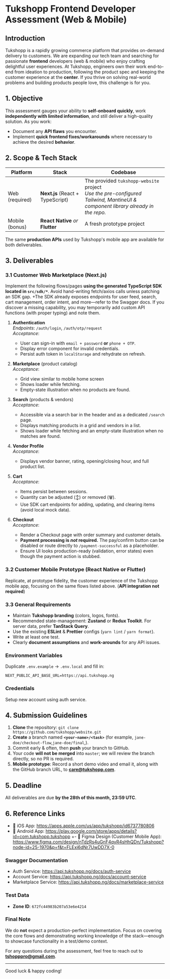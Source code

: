 # Tukshopp Frontend Developer Assessment (Web & Mobile)

## Introduction
Tukshopp is a rapidly growing commerce platform that provides on-demand delivery to customers. We are expanding our tech team and searching for passionate **frontend** developers (web & mobile) who enjoy crafting delightful user experiences. At Tukshopp, engineers own their work end-to-end from ideation to production, following the product spec and keeping the customer experience at the **center**. If you thrive on solving real-world problems and building products people love, this challenge is for you.

## 1. Objective
This assessment gauges your ability to **self-onboard quickly**, work **independently with limited information**, and still deliver a high-quality solution. As you work:
- Document any **API flaws** you encounter.
- Implement **quick frontend fixes/workarounds** where necessary to achieve the desired **behavior**.

## 2. Scope & Tech Stack
| Platform | Stack | Codebase |
| -------- | ----- | -------- |
| Web (required) | **Next.js** (React + TypeScript) | The provided `tukshopp-website` project<br/>*Use the pre-configured Tailwind, MantineUI & component library already in the repo.* |
| Mobile (bonus) | **React Native** *or* **Flutter** | A fresh prototype project |

The same **production APIs** used by Tukshopp's mobile app are available for both deliverables.

## 3. Deliverables
### 3.1 Customer Web Marketplace (Next.js)
Implement the following flows/pages **using the generated TypeScript SDK located in `src/sdk/*`**. Avoid hand-writing fetch/axios calls unless patching an SDK gap.
+The SDK already exposes endpoints for user feed, search, cart management, order intent, and more—refer to the Swagger docs. If you discover a missing capability, you may temporarily add custom API functions (with proper typing) and note them.

1. **Authentication**  
   *Endpoints*: `/auth/login`, `/auth/otp/request`  
   *Acceptance*:
   - User can sign-in with `email + password` **or** `phone + OTP`.
   - Display error component for invalid credentials.
   - Persist auth token in `localStorage` and rehydrate on refresh.

2. **Marketplace** (product catalog)  
   *Acceptance*:
   - Grid  view similar to mobile home screen
   - Shows loader while fetching.
   - Empty-state illustration when no products are found.

3. **Search** (products & vendors)  
   *Acceptance*:
   - Accessible via a search bar in the header and as a dedicated `/search` page.
   - Displays matching products in a grid and vendors in a list.
   - Shows loader while fetching and an empty-state illustration when no matches are found.

4. **Vendor Profile**  
   *Acceptance*:
   - Displays vendor banner, rating, opening/closing hour, and full product list.

5. **Cart**  
   *Acceptance*:
   - Items persist between sessions.
   - Quantity can be adjusted (↕) or removed (🗑️).
   - Use SDK cart endpoints for adding, updating, and clearing items (avoid local mock data).

6. **Checkout**  
   *Acceptance*:
   - Render a Checkout page with order summary and customer details.
   - **Payment processing is *not* required.** The pay/confirm button can be disabled or route directly to `/payment-successful` as a placeholder.
   - Ensure UI looks production-ready (validation, error states) even though the payment action is stubbed.

### 3.2 Customer Mobile Prototype (React Native or Flutter)
Replicate, at prototype fidelity, the customer experience of the Tukshopp mobile app, focusing on the same flows listed above. (**API integration not required**)

### 3.3 General Requirements
- Maintain **Tukshopp branding** (colors, logos, fonts).
- Recommended state-management: **Zustand** or **Redux Toolkit**. For server data, prefer **TanStack Query**.
- Use the existing **ESLint** & **Prettier** configs (`yarn lint` / `yarn format`).
- Write at least one test.
- Clearly **document assumptions** and **work-arounds** for any API issues.

### Environment Variables
Duplicate `.env.example` → `.env.local` and fill in:
```
NEXT_PUBLIC_API_BASE_URL=https://api.tukshopp.ng
```

### Credentials
Setup new account using auth service.

## 4. Submission Guidelines
1. **Clone** the repository: `git clone https://github.com/tukshopp/website.git`
2. **Create** a branch named **`<your-name>/<task>`** (for example, `jane-doe/checkout-flow`,`jane-doe/final`,).
3. Commit early & often, then **push** your branch to GitHub.
4. Your code **will not be merged** into `master`; we will review the branch directly, so no PR is required.
5. **Mobile prototype**: Record a short demo video and email it, along with the GitHub branch URL, to **care@tukshopp.com**.

## 5. Deadline
All deliverables are due **by the 28th of this month, 23:59 UTC**.

## 6. Reference Links
- 🛒 iOS App: https://apps.apple.com/us/app/tukshopp/id6737780806  
- 🛒 Android App: https://play.google.com/store/apps/details?id=com.tukshopp.tukshopp
+- 🎨 Figma Design (Customer Mobile App): https://www.figma.com/design/nTdzRs4uGnF4qyR4sHhQDn/Tukshopp?node-id=25-1970&p=f&t=FLExi6dNr7UwDD7X-0  

### Swagger Documentation
- Auth Service: https://api.tukshopp.ng/docs/auth-service  
- Account Service: https://api.tukshopp.ng/docs/account-service  
- Marketplace Service: https://api.tukshopp.ng/docs/marketplace-service

### Test Data
- **Zone ID**: `672fc44983b207a53e6e4214`

### Final Note
We do **not** expect a production-perfect implementation. Focus on covering the core flows and demonstrating working knowledge of the stack—enough to showcase functionality in a test/demo context.

For any questions during the assessment, feel free to reach out to **tshopppro@gmail.com**.

---
Good luck & happy coding!